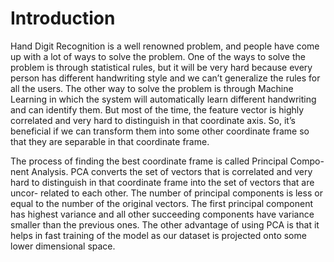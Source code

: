 # Introduction
Hand Digit Recognition is a well renowned problem, and people have come up with a lot of ways to solve the problem. One of the ways to solve the problem is through statistical rules, but it will be very hard because every person has different handwriting style and we can’t generalize the rules for all the users. The other way to solve the problem is through Machine Learning in which the system will automatically learn different handwriting and can identify them. But most of the time, the feature vector is highly correlated and very hard to distinguish in that coordinate axis. So, it’s beneficial if we can transform them into some other coordinate frame so that they are separable in that coordinate frame.

The process of finding the best coordinate frame is called Principal Compo- nent Analysis. PCA converts the set of vectors that is correlated and very hard to distinguish in that coordinate frame into the set of vectors that are uncor- related to each other. The number of principal components is less or equal to the number of the original vectors. The first principal component has highest variance and all other succeeding components have variance smaller than the previous ones. The other advantage of using PCA is that it helps in fast training of the model as our dataset is projected onto some lower dimensional space.